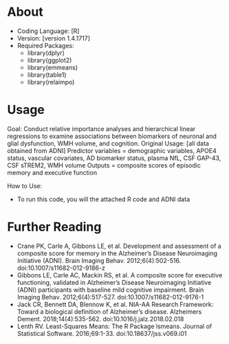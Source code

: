 # About

- Coding Language: [R]
- Version: [version 1.4.1717]
- Required Packages: 
	- library(dplyr)
	- library(ggplot2)
	- library(emmeans)
	- library(table1)
	- library(relaimpo)

# Usage

Goal: Conduct relative importance analyses and hierarchical linear regressions to examine associations between biomarkers of neuronal and glial dysfunction, WMH volume, and cognition.
Original Usage: [all data obtained from ADNI] Predictor variables = demographic variables, APOE4 status, vascular covariates, AD biomarker status, plasma NfL, CSF GAP-43, CSF sTREM2, WMH volume  Outputs = composite scores of episodic memory and executive function

How to Use: 
- To run this code, you will the attached R code and ADNI data

# Further Reading
- Crane PK, Carle A, Gibbons LE, et al. Development and assessment of a composite score for memory in the Alzheimer’s Disease Neuroimaging Initiative (ADNI). Brain Imaging Behav. 2012;6(4):502-516. doi:10.1007/s11682-012-9186-z
- Gibbons LE, Carle AC, Mackin RS, et al. A composite score for executive functioning, validated in Alzheimer’s Disease Neuroimaging Initiative (ADNI) participants with baseline mild cognitive impairment. Brain Imaging Behav. 2012;6(4):517-527. doi:10.1007/s11682-012-9176-1
- Jack CR, Bennett DA, Blennow K, et al. NIA-AA Research Framework: Toward a biological definition of Alzheimer’s disease. Alzheimers Dement. 2018;14(4):535-562. doi:10.1016/j.jalz.2018.02.018
- Lenth RV. Least-Squares Means: The R Package lsmeans. Journal of Statistical Software. 2016;69:1-33. doi:10.18637/jss.v069.i01
